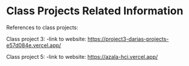 # Class Projects Related Information

References to class projects:

Class project 3: -link to website: https://project3-darias-projects-e57d084e.vercel.app/

Class project 5: -link to website: https://azala-hci.vercel.app/
